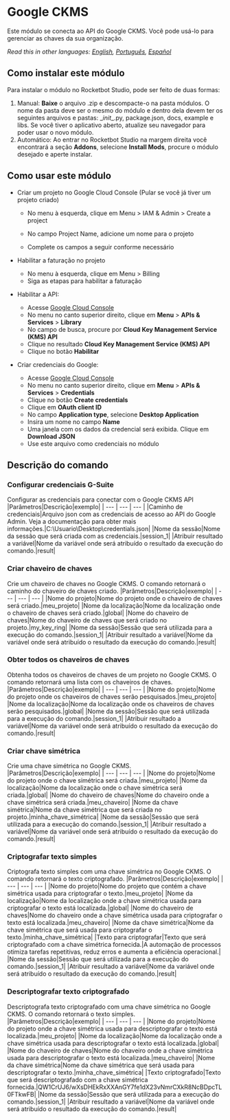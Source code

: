 # Google CKMS
  
Este módulo se conecta ao API do Google CKMS. Você pode usá-lo para gerenciar as chaves da sua organização.  

*Read this in other languages: [English](Manual_GoogleCKMS.md), [Português](Manual_GoogleCKMS.pr.md), [Español](Manual_GoogleCKMS.es.md)*
  
<!-- ![banner](imgs/Banner_GoogleCKMS.png o jpg) -->
## Como instalar este módulo
  
Para instalar o módulo no Rocketbot Studio, pode ser feito de duas formas:
1. Manual: __Baixe__ o arquivo .zip e descompacte-o na pasta módulos. O nome da pasta deve ser o mesmo do módulo e dentro dela devem ter os seguintes arquivos e pastas: \__init__.py, package.json, docs, example e libs. Se você tiver o aplicativo aberto, atualize seu navegador para poder usar o novo módulo.
2. Automático: Ao entrar no Rocketbot Studio na margem direita você encontrará a seção **Addons**, selecione **Install Mods**, procure o módulo desejado e aperte instalar.  

## Como usar este módulo

- Criar um projeto no Google Cloud Console (Pular se você já tiver um projeto criado)
  - No menu à esquerda, clique em Menu > IAM & Admin > Create a project

  - No campo Project Name, adicione um nome para o projeto

  - Complete os campos a seguir conforme necessário

- Habilitar a faturação no projeto
    - No menu à esquerda, clique em Menu > Billing
    - Siga as etapas para habilitar a faturação

- Habilitar a API:
    - Acesse [Google Cloud Console](https://console.cloud.google.com/)
    - No menu no canto superior direito, clique em **Menu** > **APIs & Services** > **Library**
    - No campo de busca, procure por **Cloud Key Management Service (KMS) API**
    - Clique no resultado **Cloud Key Management Service (KMS) API**
    -  Clique no botão **Habilitar**

- Criar credenciais do Google:
    - Acesse [Google Cloud Console](https://console.cloud.google.com/)
    - No menu no canto superior direito, clique em **Menu** > **APIs & Services** > 
**Credentials**
    - Clique no botão **Create credentials**
    - Clique em **OAuth client ID**
    - No campo **Application type**, selecione **Desktop Application**
    - Insira um nome no campo **Name**
    - Uma janela com os dados da credencial será exibida. Clique em **Download JSON**
    - Use este arquivo como credenciais no módulo
## Descrição do comando

### Configurar credenciais G-Suite
  
Configurar as credenciais para conectar com o Google CKMS API
|Parâmetros|Descrição|exemplo|
| --- | --- | --- |
|Caminho de credenciais|Arquivo json com as credenciais de acesso ao API do Google Admin. Veja a documentação para obter mais informações.|C:\Usuario\Desktop\credentials.json|
|Nome da sessão|Nome da sessão que será criada com as credenciais.|session_1|
|Atribuir resultado a variável|Nome da variável onde será atribuído o resultado da execução do comando.|result|

### Criar chaveiro de chaves
  
Crie um chaveiro de chaves no Google CKMS. O comando retornará o caminho do chaveiro de chaves criado.
|Parâmetros|Descrição|exemplo|
| --- | --- | --- |
|Nome do projeto|Nome do projeto onde o chaveiro de chaves será criado.|meu_projeto|
|Nome da localização|Nome da localização onde o chaveiro de chaves será criado.|global|
|Nome do chaveiro de chaves|Nome do chaveiro de chaves que será criado no projeto.|my_key_ring|
|Nome da sessão|Sessão que será utilizada para a execução do comando.|session_1|
|Atribuir resultado a variável|Nome da variável onde será atribuído o resultado da execução do comando.|result|

### Obter todos os chaveiros de chaves
  
Obtenha todos os chaveiros de chaves de um projeto no Google CKMS. O comando retornará uma lista com os chaveiros de chaves.
|Parâmetros|Descrição|exemplo|
| --- | --- | --- |
|Nome do projeto|Nome do projeto onde os chaveiros de chaves serão pesquisados.|meu_projeto|
|Nome da localização|Nome da localização onde os chaveiros de chaves serão pesquisados.|global|
|Nome da sessão|Sessão que será utilizada para a execução do comando.|session_1|
|Atribuir resultado a variável|Nome da variável onde será atribuído o resultado da execução do comando.|result|

### Criar chave simétrica
  
Crie uma chave simétrica no Google CKMS.
|Parâmetros|Descrição|exemplo|
| --- | --- | --- |
|Nome do projeto|Nome do projeto onde o chave simétrica será criada.|meu_projeto|
|Nome da localização|Nome da localização onde o chave simétrica será criada.|global|
|Nome do chaveiro de chaves|Nome do chaveiro onde a chave simétrica será criada.|meu_chaveiro|
|Nome da chave simétrica|Nome da chave simétrica que será criada no projeto.|minha_chave_simétrica|
|Nome da sessão|Sessão que será utilizada para a execução do comando.|session_1|
|Atribuir resultado a variável|Nome da variável onde será atribuído o resultado da execução do comando.|result|

### Criptografar texto simples
  
Criptografa texto simples com uma chave simétrica no Google CKMS. O comando retornará o texto criptografado.
|Parâmetros|Descrição|exemplo|
| --- | --- | --- |
|Nome do projeto|Nome do projeto que contém a chave simétrica usada para criptografar o texto.|meu_projeto|
|Nome da localização|Nome da localização onde a chave simétrica usada para criptografar o texto está localizada.|global|
|Nome do chaveiro de chaves|Nome do chaveiro onde a chave simétrica usada para criptografar o texto está localizada.|meu_chaveiro|
|Nome da chave simétrica|Nome da chave simétrica que será usada para criptografar o texto.|minha_chave_simétrica|
|Texto para criptografar|Texto que será criptografado com a chave simétrica fornecida.|A automação de processos otimiza tarefas repetitivas, reduz erros e aumenta a eficiência operacional.|
|Nome da sessão|Sessão que será utilizada para a execução do comando.|session_1|
|Atribuir resultado a variável|Nome da variável onde será atribuído o resultado da execução do comando.|result|

### Descriptografar texto criptografado
  
Descriptografa texto criptografado com uma chave simétrica no Google CKMS. O comando retornará o texto simples.
|Parâmetros|Descrição|exemplo|
| --- | --- | --- |
|Nome do projeto|Nome do projeto onde a chave simétrica usada para descriptografar o texto está localizada.|meu_projeto|
|Nome da localização|Nome da localização onde a chave simétrica usada para descriptografar o texto está localizada.|global|
|Nome do chaveiro de chaves|Nome do chaveiro onde a chave simétrica usada para descriptografar o texto está localizada.|meu_chaveiro|
|Nome da chave simétrica|Nome da chave simétrica que será usada para descriptografar o texto.|minha_chave_simétrica|
|Texto criptografado|Texto que será descriptografado com a chave simétrica fornecida.|QW1CrUJ6/wXsDHEkRxXXAnGY7fe1dX23vNmrCXkR8NcBDpcTL0FTkwFB|
|Nome da sessão|Sessão que será utilizada para a execução do comando.|session_1|
|Atribuir resultado a variável|Nome da variável onde será atribuído o resultado da execução do comando.|result|

